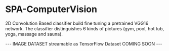 # SPA-ComputerVision

2D Convolution Based classifier build fine tuning a pretrained VGG16 network. The classifier distinguishes 6 kinds of pictures (gym, pool, hot tub, yoga, massage and sauna).

--- IMAGE DATASET streamable as TensorFlow Dataset COMING SOON ---
